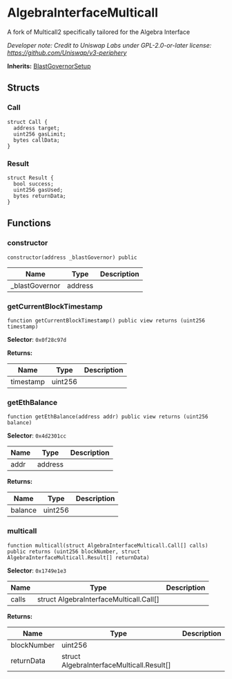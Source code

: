 

# AlgebraInterfaceMulticall




A fork of Multicall2 specifically tailored for the Algebra Interface

*Developer note: Credit to Uniswap Labs under GPL-2.0-or-later license:
https://github.com/Uniswap/v3-periphery*

**Inherits:** [BlastGovernorSetup](../../Core/base/BlastGovernorSetup.md)

## Structs
### Call



```solidity
struct Call {
  address target;
  uint256 gasLimit;
  bytes callData;
}
```

### Result



```solidity
struct Result {
  bool success;
  uint256 gasUsed;
  bytes returnData;
}
```


## Functions
### constructor

```solidity
constructor(address _blastGovernor) public
```



| Name | Type | Description |
| ---- | ---- | ----------- |
| _blastGovernor | address |  |

### getCurrentBlockTimestamp

```solidity
function getCurrentBlockTimestamp() public view returns (uint256 timestamp)
```
**Selector**: `0x0f28c97d`



**Returns:**

| Name | Type | Description |
| ---- | ---- | ----------- |
| timestamp | uint256 |  |

### getEthBalance

```solidity
function getEthBalance(address addr) public view returns (uint256 balance)
```
**Selector**: `0x4d2301cc`



| Name | Type | Description |
| ---- | ---- | ----------- |
| addr | address |  |

**Returns:**

| Name | Type | Description |
| ---- | ---- | ----------- |
| balance | uint256 |  |

### multicall

```solidity
function multicall(struct AlgebraInterfaceMulticall.Call[] calls) public returns (uint256 blockNumber, struct AlgebraInterfaceMulticall.Result[] returnData)
```
**Selector**: `0x1749e1e3`



| Name | Type | Description |
| ---- | ---- | ----------- |
| calls | struct AlgebraInterfaceMulticall.Call[] |  |

**Returns:**

| Name | Type | Description |
| ---- | ---- | ----------- |
| blockNumber | uint256 |  |
| returnData | struct AlgebraInterfaceMulticall.Result[] |  |

